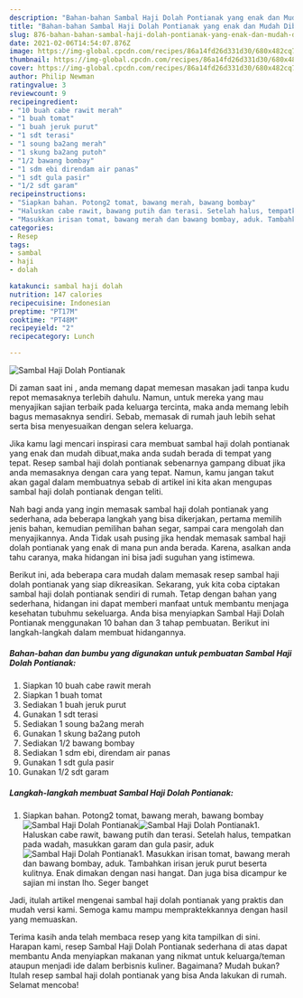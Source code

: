 ```yaml
---
description: "Bahan-bahan Sambal Haji Dolah Pontianak yang enak dan Mudah Dibuat"
title: "Bahan-bahan Sambal Haji Dolah Pontianak yang enak dan Mudah Dibuat"
slug: 876-bahan-bahan-sambal-haji-dolah-pontianak-yang-enak-dan-mudah-dibuat
date: 2021-02-06T14:54:07.876Z
image: https://img-global.cpcdn.com/recipes/86a14fd26d331d30/680x482cq70/sambal-haji-dolah-pontianak-foto-resep-utama.jpg
thumbnail: https://img-global.cpcdn.com/recipes/86a14fd26d331d30/680x482cq70/sambal-haji-dolah-pontianak-foto-resep-utama.jpg
cover: https://img-global.cpcdn.com/recipes/86a14fd26d331d30/680x482cq70/sambal-haji-dolah-pontianak-foto-resep-utama.jpg
author: Philip Newman
ratingvalue: 3
reviewcount: 9
recipeingredient:
- "10 buah cabe rawit merah"
- "1 buah tomat"
- "1 buah jeruk purut"
- "1 sdt terasi"
- "1 soung ba2ang merah"
- "1 skung ba2ang putoh"
- "1/2 bawang bombay"
- "1 sdm ebi direndam air panas"
- "1 sdt gula pasir"
- "1/2 sdt garam"
recipeinstructions:
- "Siapkan bahan. Potong2 tomat, bawang merah, bawang bombay"
- "Haluskan cabe rawit, bawang putih dan terasi. Setelah halus, tempatkan pada wadah, masukkan garam dan gula pasir, aduk"
- "Masukkan irisan tomat, bawang merah dan bawang bombay, aduk. Tambahkan irisan jeruk purut beserta kulitnya. Enak dimakan dengan nasi hangat. Dan juga bisa dicampur ke sajian mi instan lho. Seger banget"
categories:
- Resep
tags:
- sambal
- haji
- dolah

katakunci: sambal haji dolah 
nutrition: 147 calories
recipecuisine: Indonesian
preptime: "PT17M"
cooktime: "PT48M"
recipeyield: "2"
recipecategory: Lunch

---
```



![Sambal Haji Dolah Pontianak](https://img-global.cpcdn.com/recipes/86a14fd26d331d30/680x482cq70/sambal-haji-dolah-pontianak-foto-resep-utama.jpg)

Di zaman  saat ini , anda memang dapat memesan masakan jadi tanpa kudu repot memasaknya terlebih dahulu. Namun, untuk mereka yang mau menyajikan sajian terbaik pada keluarga tercinta, maka anda memang lebih bagus memasaknya sendiri. Sebab, memasak di rumah jauh lebih sehat serta bisa menyesuaikan dengan selera keluarga.

Jika kamu lagi mencari inspirasi cara membuat sambal haji dolah pontianak yang enak dan mudah dibuat,maka anda sudah berada di tempat yang tepat. Resep sambal haji dolah pontianak  sebenarnya gampang dibuat jika anda memasaknya dengan cara yang tepat. Namun, kamu jangan takut akan gagal dalam membuatnya 
sebab di artikel ini kita akan mengupas sambal haji dolah pontianak dengan teliti.  



Nah bagi anda yang ingin memasak sambal haji dolah pontianak yang sederhana, ada beberapa langkah yang bisa dikerjakan, pertama memilih jenis bahan, kemudian pemilihan bahan segar, sampai cara mengolah dan menyajikannya. Anda Tidak usah pusing jika hendak memasak sambal haji dolah pontianak yang enak di mana pun anda berada. Karena, asalkan anda  tahu caranya, maka hidangan ini bisa jadi suguhan yang istimewa.

Berikut ini, ada beberapa cara mudah dalam memasak resep sambal haji dolah pontianak yang siap dikreasikan. Sekarang, yuk kita coba ciptakan sambal haji dolah pontianak sendiri di rumah. Tetap dengan bahan yang sederhana, hidangan ini dapat memberi manfaat untuk membantu menjaga kesehatan tubuhmu sekeluarga. Anda bisa menyiapkan Sambal Haji Dolah Pontianak menggunakan 10 bahan dan 3 tahap pembuatan. Berikut ini langkah-langkah dalam membuat hidangannya.

<!--inarticleads1-->

##### Bahan-bahan dan bumbu yang digunakan untuk pembuatan Sambal Haji Dolah Pontianak:

1. Siapkan 10 buah cabe rawit merah
1. Siapkan 1 buah tomat
1. Sediakan 1 buah jeruk purut
1. Gunakan 1 sdt terasi
1. Sediakan 1 soung ba2ang merah
1. Gunakan 1 skung ba2ang putoh
1. Sediakan 1/2 bawang bombay
1. Sediakan 1 sdm ebi, direndam air panas
1. Gunakan 1 sdt gula pasir
1. Gunakan 1/2 sdt garam




<!--inarticleads2-->

##### Langkah-langkah membuat Sambal Haji Dolah Pontianak:

1. Siapkan bahan. Potong2 tomat, bawang merah, bawang bombay
<img src="https://img-global.cpcdn.com/steps/f95b0cba908ceb42/160x128cq70/sambal-haji-dolah-pontianak-langkah-memasak-1-foto.jpg" alt="Sambal Haji Dolah Pontianak"><img src="https://img-global.cpcdn.com/steps/2f4dd793944cfb66/160x128cq70/sambal-haji-dolah-pontianak-langkah-memasak-1-foto.jpg" alt="Sambal Haji Dolah Pontianak">1. Haluskan cabe rawit, bawang putih dan terasi. Setelah halus, tempatkan pada wadah, masukkan garam dan gula pasir, aduk
<img src="https://img-global.cpcdn.com/steps/6cadd9c033df80eb/160x128cq70/sambal-haji-dolah-pontianak-langkah-memasak-2-foto.jpg" alt="Sambal Haji Dolah Pontianak">1. Masukkan irisan tomat, bawang merah dan bawang bombay, aduk. Tambahkan irisan jeruk purut beserta kulitnya. Enak dimakan dengan nasi hangat. Dan juga bisa dicampur ke sajian mi instan lho. Seger banget




Jadi, itulah artikel mengenai  sambal haji dolah pontianak  yang praktis dan mudah versi kami. Semoga kamu mampu mempraktekkannya dengan hasil yang memuaskan. 

Terima kasih anda telah membaca resep yang kita tampilkan di sini. Harapan kami, resep  Sambal Haji Dolah Pontianak sederhana di atas dapat membantu Anda menyiapkan makanan yang nikmat untuk keluarga/teman ataupun menjadi ide dalam berbisnis kuliner. Bagaimana? Mudah bukan? Itulah resep sambal haji dolah pontianak yang bisa Anda lakukan di rumah. Selamat mencoba!

